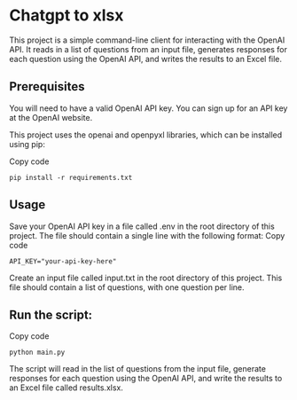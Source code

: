 # Chatgpt to xlsx
This project is a simple command-line client for interacting with the OpenAI API. It reads in a list of questions from an input file, generates responses for each question using the OpenAI API, and writes the results to an Excel file.

## Prerequisites
You will need to have a valid OpenAI API key. You can sign up for an API key at the OpenAI website.

This project uses the openai and openpyxl libraries, which can be installed using pip:

Copy code 
``` 
pip install -r requirements.txt
```
## Usage
Save your OpenAI API key in a file called .env in the root directory of this project. The file should contain a single line with the following format:
Copy code
```
API_KEY="your-api-key-here"
```
Create an input file called input.txt in the root directory of this project. This file should contain a list of questions, with one question per line.

## Run the script:

Copy code
```
python main.py
```
The script will read in the list of questions from the input file, generate responses for each question using the OpenAI API, and write the results to an Excel file called results.xlsx.